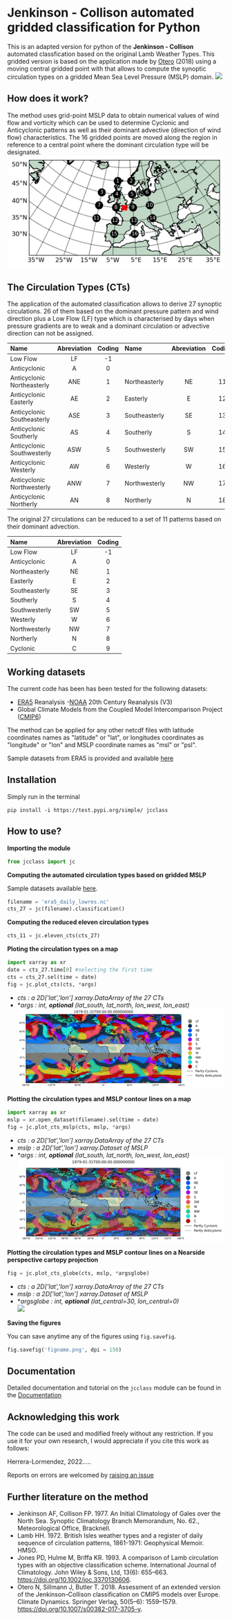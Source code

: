 # Jenkinson - Collison automated gridded classification for Python
This is an adapted version for python of the __Jenkinson - Collison__ automated classfication based on the original Lamb Weather Types. This gridded version is based on the application made by [Otero](https://link.springer.com/article/10.1007/s00382-017-3705-y) (2018) using a moving central gridded point with  that allows to compute the synoptic circulation types on a gridded Mean Sea Level Pressure (MSLP) domain.
![](https://github.com/PedroLormendez/jc_module/blob/main/figs/Circulations_quick.gif)
## How does it work?
The method uses grid-point MSLP data to obtain numerical values of wind flow and vorticity which can be used to determine Cyclonic and Anticyclonic patterns as well as their dominant advective (direction of wind flow) characteristics. The 16 gridded points are moved along the region in reference to a central point where the dominant circulation type will be designated.   
![](https://github.com/PedroLormendez/jc_module/blob/main/figs/Gridpoints.gif)

## The Circulation Types (CTs)
The application of the automated classification allows to derive 27 synoptic circulations. 26 of them based on the dominant pressure pattern and wind direction plus a Low Flow (LF) type which is characterised by days when pressure gradients are to weak and a dominant circulation or advective direction can not be assigned.

|__Name__ | __Abreviation__| __Coding__|__Name__| __Abreviation__| __Coding__|__Name__| __Abreviation__| __Coding__|
| :-      | :-:            | :-:       | :-     | :-:            | :-:       | :-     | :-:            | :-:    
|Low Flow                   | LF             | -1        
|Anticyclonic               | A              | 0         |             |   |   |Cyclonic              | C              | 20
|Anticyclonic Northeasterly | ANE            | 1         |Northeasterly| NE| 11|Cyclonic Northeasterly| CNE            | 21
|Anticyclonic Easterly      | AE             | 2         |Easterly     | E | 12|Cyclonic Easterly     | CE             | 22
|Anticyclonic Southeasterly | ASE            | 3         |Southeasterly| SE| 13|Cyclonic Southeasterly| CSE            | 23
|Anticyclonic Southerly     | AS             | 4         |Southerly    | S | 14|Cyclonic Southerly    | CS             | 24
|Anticyclonic Southwesterly | ASW            | 5         |Southwesterly| SW| 15|Cyclonic Southwesterly| CSW            | 25
|Anticyclonic Westerly      | AW             | 6         |Westerly     | W | 16|Cyclonic Westerly     | CW             | 26
|Anticyclonic Northwesterly | ANW            | 7         |Northwesterly| NW| 17|Cyclonic Northwesterly| CNW            | 27
|Anticyclonic Northerly     | AN             | 8         |Northerly    | N | 18|Cyclonic Northerly    | CN             | 28

The original 27 circulations can be reduced to a set of 11 patterns based on their dominant advection.

|Name                   | Abreviation | Coding
| :-                   | :-:          | :-:    
|Low Flow               | LF          | -1     
|Anticyclonic           | A           | 0
|Northeasterly          | NE          | 1
|Easterly               | E           | 2
|Southeasterly          | SE          | 3
|Southerly              | S           | 4
|Southwesterly          | SW          | 5
|Westerly               | W           | 6
|Northwesterly          | NW          | 7
|Northerly              | N           | 8
|Cyclonic               | C           | 9

## Working datasets

The current code has been has been tested for the following datasets:
- [ERA5](https://www.ecmwf.int/en/forecasts/datasets/reanalysis-datasets/era5) Reanalysis
-[NOAA](https://psl.noaa.gov/data/gridded/data.20thC_ReanV3.html) 20th Century Reanalysis (V3)
- Global Climate Models from the Coupled Model Intercomparison Project ([CMIP6](https://esgf-node.llnl.gov/projects/cmip6/))

The method can be applied for any other netcdf files with latitude coordinates names as "latitude" or "lat", or longitudes coordinates as "longitude" or "lon" and MSLP coordinate names as "msl" or "psl".

Sample datasets from ERA5 is provided and available [here](https://github.com/PedroLormendez/jc_module/tree/main/sample_data)
## Installation
Simply run in the terminal
```
pip install -i https://test.pypi.org/simple/ jcclass
```

## How to use?
__Importing the module__
```py
from jcclass import jc
```

__Computing the automated circulation types based on gridded MSLP__

Sample datasets available [here](https://github.com/PedroLormendez/jc_module/tree/main/sample_data).

```py
filename = 'era5_daily_lowres.nc'
cts_27 = jc(filename).classification()
```
__Computing the reduced eleven circulation types__
```py
cts_11 = jc.eleven_cts(cts_27)
```
__Ploting the circulation types on a map__
```py
import xarray as xr
date = cts_27.time[0] #selecting the first time
cts = cts_27.sel(time = date)
fig = jc.plot_cts(cts, *args)
```
- *cts   : a 2D['lat','lon']  xarray.DataArray of the 27 CTs*
- **args : int, __optional__ (lat_south, lat_north, lon_west, lon_east)*
![](https://github.com/PedroLormendez/jc_module/blob/main/figs/plot_cts.png)

__Plotting the circulation types and MSLP contour lines on a map__
```py
import xarray as xr
mslp = xr.open_dataset(filename).sel(time = date)
fig = jc.plot_cts_mslp(cts, mslp, *args)
```
- *cts   : a 2D['lat','lon']  xarray.DataArray of the 27 CTs*  
- *mslp  : a 2D['lat','lon'] xarray.Dataset of MSLP*  
- **args : int, __optional__ (lat_south, lat_north, lon_west, lon_east)*  
![](https://github.com/PedroLormendez/jc_module/blob/main/figs/plot_cts_mslp.png)

__Plotting the circulation types and MSLP contour lines on a Nearside perspective cartopy projection__
```py
fig = jc.plot_cts_globe(cts, mslp, *argsglobe)
```
- *cts   : a 2D['lat','lon']  xarray.DataArray of the 27 CTs*
- *mslp  : a 2D['lat','lon'] xarray.Dataset of MSLP*  
- **argsglobe : int, __optional__ (lat_central=30, lon_central=0)*  
![](https://github.com/PedroLormendez/jc_module/blob/main/figs/plot_cts_globe.png)

__Saving the figures__

You can save anytime any of the figures using ``fig.savefig``.

```py
fig.savefig('figname.png', dpi = 150)
```
## Documentation

Detailed documentation and tutorial on the ``jcclass`` module can be found in the [Documentation](https://pedrolormendez-jcclass.readthedocs.io/en/latest/index.html)

## Acknowledging this work
The code can be used and modified freely without any restriction. If you use it for your own research, I would appreciate if you cite this work as follows:

Herrera-Lormendez, 2022.....

Reports on errors are welcomed by [raising an issue](https://github.com/PedroLormendez/JC-Classification/issues)

## Further literature on the method
- Jenkinson AF, Collison FP. 1977. An Initial Climatology of Gales over the North Sea. Synoptic Climatology Branch Memorandum, No. 62., Meteorological Office, Bracknell.
- Lamb HH. 1972. British Isles weather types and a register of daily sequence of circulation patterns, 1861-1971: Geophysical Memoir. HMSO.
- Jones PD, Hulme M, Briffa KR. 1993. A comparison of Lamb circulation types with an objective classification scheme. International Journal of Climatology. John Wiley & Sons, Ltd, 13(6): 655–663. https://doi.org/10.1002/joc.3370130606.
- Otero N, Sillmann J, Butler T. 2018. Assessment of an extended version of the Jenkinson–Collison classification on CMIP5 models over Europe. Climate Dynamics. Springer Verlag, 50(5–6): 1559–1579. https://doi.org/10.1007/s00382-017-3705-y.
